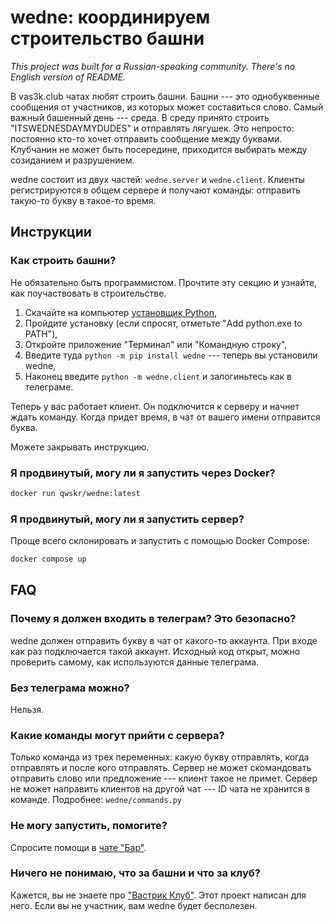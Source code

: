 # wedne: координируем строительство башни

_This project was built for a Russian-speaking community. There's no English version of
README._

В vas3k.club чатах любят строить башни. Башни --- это однобуквенные сообщения от
участников, из которых может составиться слово. Самый важный башенный день --- среда. В
среду принято строить "ITSWEDNESDAYMYDUDES" и отправлять лягушек. Это непросто: постоянно
кто-то хочет отправить сообщение между буквами. Клубчанин не может быть посередине,
приходится выбирать между созиданием и разрушением.

wedne состоит из двух частей: `wedne.server` и `wedne.client`. Клиенты регистрируются в
общем сервере и получают команды: отправить такую-то букву в такое-то время.

## Инструкции

### Как строить башни?

Не обязательно быть программистом. Прочтите эту секцию и узнайте, как поучаствовать в
строительстве.

1. Скачайте на компьютер [установщик Python](py),
2. Пройдите установку (если спросят, отметьте "Add python.exe to PATH"),
3. Откройте приложение "Терминал" или "Командную строку",
4. Введите туда `python -m pip install wedne` --- теперь вы установили wedne,
5. Наконец введите `python -m wedne.client` и залогиньтесь как в телеграме.

Теперь у вас работает клиент. Он подключится к серверу и начнет ждать команду. Когда
придет время, в чат от вашего имени отправится буква.

Можете закрывать инструкцию.

### Я продвинутый, могу ли я запустить через Docker?

```sh
docker run qwskr/wedne:latest
```

### Я продвинутый, могу ли я запустить сервер?

Проще всего склонировать и запустить с помощью Docker Compose:

```sh
docker compose up
```

## FAQ

### Почему я должен входить в телеграм? Это безопасно?

wedne должен отправить букву в чат от какого-то аккаунта. При входе как раз подключается
такой аккаунт. Исходный код открыт, можно проверить самому, как используются данные
телеграма.

### Без телеграма можно?

Нельзя.

### Какие команды могут прийти с сервера?

Только команда из трех переменных: какую букву отправлять, когда отправлять и после кого
отправлять. Сервер не может скомандовать отправить слово или предложение --- клиент такое
не примет. Сервер не может направить клиентов на другой чат --- ID чата не хранится в
команде. Подробнее: `wedne/commands.py`

### Не могу запустить, помогите?

Спросите помощи в [чате "Бар"](chat).

### Ничего не понимаю, что за башни и что за клуб?

Кажется, вы не знаете про ["Вастрик Клуб"](club). Этот проект написан для него. Если вы не
участник, вам wedne будет бесполезен.

[py]: https://www.python.org/downloads/
[chat]: https://vas3k.club/room/bar/chat/
[club]: https://vas3k.club/
